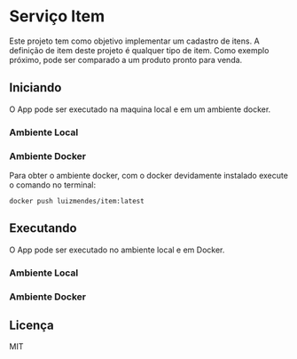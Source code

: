# Serviço Item

Este projeto tem como objetivo implementar um cadastro de itens. A definição de item deste projeto é qualquer tipo de item. Como exemplo próximo, pode ser comparado a um produto pronto para venda.

## Iniciando

O App pode ser executado na maquina local e em um ambiente docker.

### Ambiente Local

### Ambiente Docker

Para obter o ambiente docker, com o docker devidamente instalado execute o comando no terminal:

 ```docker push luizmendes/item:latest```


## Executando

O App pode ser executado no ambiente local e em Docker.

### Ambiente Local

### Ambiente Docker

## Licença

MIT
